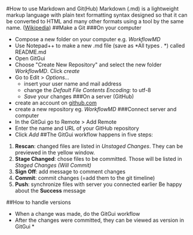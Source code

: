 #How to use Markdown and Git(Hub)
Markdown (.md)  is a lightweight markup language with plain text formatting syntax designed so that it can be converted to HTML and many other formats using a tool by the same name. ([Wikipedia](https://en.wikipedia.org/wiki/Markdown))
##Make a Git
###On your computer
* Compose a new folder on your computer e.g. *WorkflowMD*
* Use Notepad++ to make a new .md file (save as *All types *.* *) called README.md
* Open GitGui
* Choose "Create New Repository" and select the new folder *WorkflowMD*. Click *create*
* Go to Edit > *Options...*
  * insert your user name and mail address
  * change the *Default File Contents Encoding:* to utf-8
  * *Save* your changes
###On a server (GitHub)
* create an account on [github.com](www.github.com)
* create a new repository eg. *WorkflowMD*
###Connect server and computer
* In the GitGui go to Remote > Add Remote
* Enter the name and URL of your GitHub repository
* Click *Add*
##The GitGui workflow happens in five steps:
1. **Rescan**: changed files are listed in *Unstaged Changes*. They can be previewed in the yellow window.
1. **Stage Changed**: chose files to be committed. Those will be listed in *Staged Changes (Will Commit)*
1. **Sign Off**: add message to comment changes
1. **Commit**: commit changes (=add them to the git timeline)
1. **Push**: synchronize files with server you connected earlier
Be happy about the **Success** message

##How to handle versions
* When a change was made, do the GitGui workflow
* After the changes were committed, they can be viewed as version in GitGui
  * 
